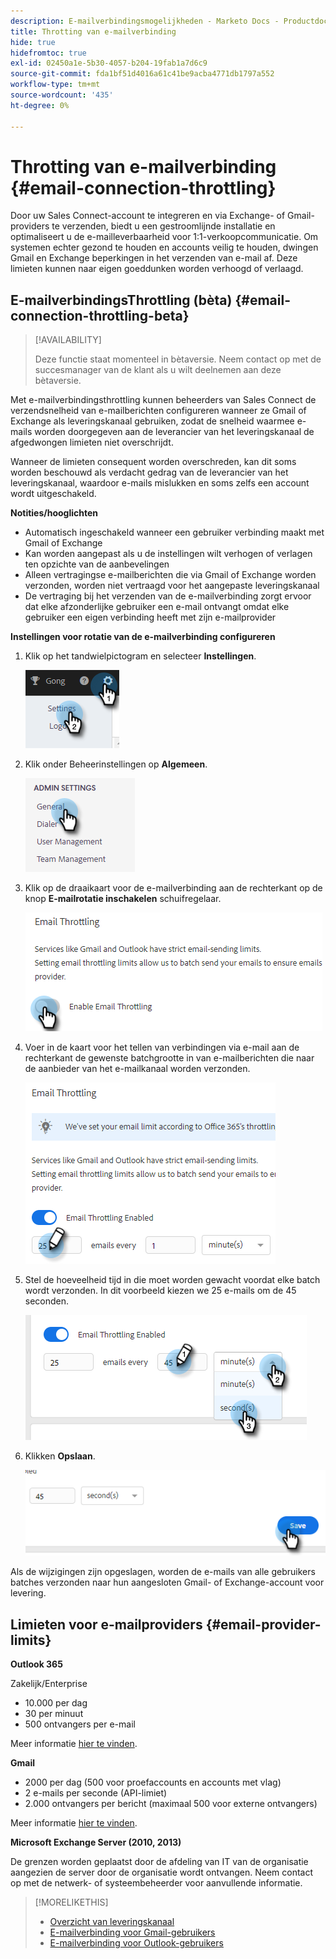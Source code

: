 ```yaml
---
description: E-mailverbindingsmogelijkheden - Marketo Docs - Productdocumentatie
title: Throtting van e-mailverbinding
hide: true
hidefromtoc: true
exl-id: 02450a1e-5b30-4057-b204-19fab1a7d6c9
source-git-commit: fda1bf51d4016a61c41be9acba4771db1797a552
workflow-type: tm+mt
source-wordcount: '435'
ht-degree: 0%

---
```


# Throtting van e-mailverbinding {#email-connection-throttling}

Door uw Sales Connect-account te integreren en via Exchange- of Gmail-providers te verzenden, biedt u een gestroomlijnde installatie en optimaliseert u de e-mailleverbaarheid voor 1:1-verkoopcommunicatie. Om systemen echter gezond te houden en accounts veilig te houden, dwingen Gmail en Exchange beperkingen in het verzenden van e-mail af. Deze limieten kunnen naar eigen goeddunken worden verhoogd of verlaagd.

## E-mailverbindingsThrottling (bèta) {#email-connection-throttling-beta}

>[!AVAILABILITY]
>
>Deze functie staat momenteel in bètaversie. Neem contact op met de succesmanager van de klant als u wilt deelnemen aan deze bètaversie.

Met e-mailverbindingsthrottling kunnen beheerders van Sales Connect de verzendsnelheid van e-mailberichten configureren wanneer ze Gmail of Exchange als leveringskanaal gebruiken, zodat de snelheid waarmee e-mails worden doorgegeven aan de leverancier van het leveringskanaal de afgedwongen limieten niet overschrijdt.

Wanneer de limieten consequent worden overschreden, kan dit soms worden beschouwd als verdacht gedrag van de leverancier van het leveringskanaal, waardoor e-mails mislukken en soms zelfs een account wordt uitgeschakeld.

**Notities/hooglichten**

* Automatisch ingeschakeld wanneer een gebruiker verbinding maakt met Gmail of Exchange
* Kan worden aangepast als u de instellingen wilt verhogen of verlagen ten opzichte van de aanbevelingen
* Alleen vertragingse e-mailberichten die via Gmail of Exchange worden verzonden, worden niet vertraagd voor het aangepaste leveringskanaal
* De vertraging bij het verzenden van de e-mailverbinding zorgt ervoor dat elke afzonderlijke gebruiker een e-mail ontvangt omdat elke gebruiker een eigen verbinding heeft met zijn e-mailprovider

**Instellingen voor rotatie van de e-mailverbinding configureren**

1. Klik op het tandwielpictogram en selecteer **Instellingen**.

   ![](assets/email-connection-throttling-1.png)

1. Klik onder Beheerinstellingen op **Algemeen**.

   ![](assets/email-connection-throttling-2.png)

1. Klik op de draaikaart voor de e-mailverbinding aan de rechterkant op de knop **E-mailrotatie inschakelen** schuifregelaar.

   ![](assets/email-connection-throttling-3.png)

1. Voer in de kaart voor het tellen van verbindingen via e-mail aan de rechterkant de gewenste batchgrootte in van e-mailberichten die naar de aanbieder van het e-mailkanaal worden verzonden.

   ![](assets/email-connection-throttling-4.png)

1. Stel de hoeveelheid tijd in die moet worden gewacht voordat elke batch wordt verzonden. In dit voorbeeld kiezen we 25 e-mails om de 45 seconden.

   ![](assets/email-connection-throttling-5.png)

1. Klikken **Opslaan**.

   ![](assets/email-connection-throttling-6.png)

Als de wijzigingen zijn opgeslagen, worden de e-mails van alle gebruikers batches verzonden naar hun aangesloten Gmail- of Exchange-account voor levering.

## Limieten voor e-mailproviders {#email-provider-limits}

**Outlook 365**

Zakelijk/Enterprise

* 10.000 per dag
* 30 per minuut
* 500 ontvangers per e-mail

Meer informatie [hier te vinden](https://docs.microsoft.com/en-us/office365/servicedescriptions/exchange-online-service-description/exchange-online-limits?redirectedfrom=MSDN#RecipientLimits).

**Gmail**

* 2000 per dag (500 voor proefaccounts en accounts met vlag)
* 2 e-mails per seconde (API-limiet)
* 2.000 ontvangers per bericht (maximaal 500 voor externe ontvangers)

Meer informatie [hier te vinden](https://support.google.com/a/answer/166852?hl=en).

**Microsoft Exchange Server (2010, 2013)**

De grenzen worden geplaatst door de afdeling van IT van de organisatie aangezien de server door de organisatie wordt ontvangen. Neem contact op met de netwerk- of systeembeheerder voor aanvullende informatie.

>[!MORELIKETHIS]
>
>* [Overzicht van leveringskanaal](/help/marketo/product-docs/marketo-sales-connect/email/email-delivery/delivery-channel-overview.md)
>* [E-mailverbinding voor Gmail-gebruikers](/help/marketo/product-docs/marketo-sales-connect/email-plugins/gmail/email-connection-for-gmail-users.md)
>* [E-mailverbinding voor Outlook-gebruikers](/help/marketo/product-docs/marketo-sales-connect/email-plugins/msc-for-outlook/email-connection-for-outlook-users.md)

